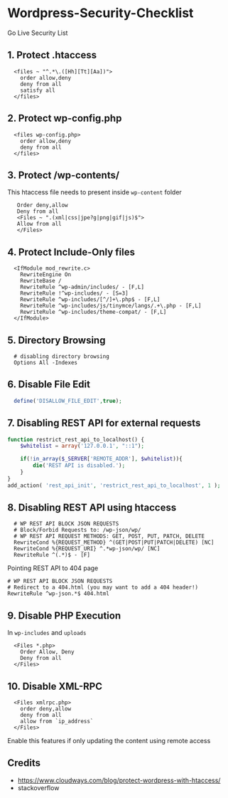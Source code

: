 # Wordpress-Security-Checklist

Go Live Security List

## 1. Protect .htaccess

```apacheconf
  <files ~ "^.*\.([Hh][Tt][Aa])">
    order allow,deny
    deny from all
    satisfy all
  </files>
```

## 2. Protect wp-config.php

```apacheconf
  <files wp-config.php>
    order allow,deny
    deny from all
  </files>
```

## 3. Protect /wp-contents/

This htaccess file needs to present inside `wp-content` folder

```apacheconf
   Order deny,allow
   Deny from all
   <Files ~ ".(xml|css|jpe?g|png|gif|js)$">
   Allow from all
   </Files>
```

## 4. Protect Include-Only files

```apacheconf
  <IfModule mod_rewrite.c>
    RewriteEngine On
    RewriteBase /
    RewriteRule ^wp-admin/includes/ - [F,L]
    RewriteRule !^wp-includes/ - [S=3]
    RewriteRule ^wp-includes/[^/]+\.php$ - [F,L]
    RewriteRule ^wp-includes/js/tinymce/langs/.+\.php - [F,L]
    RewriteRule ^wp-includes/theme-compat/ - [F,L]
  </IfModule>
```

## 5. Directory Browsing

```apacheconf
  # disabling directory browsing
  Options All -Indexes
```

## 6. Disable File Edit

```php
  define('DISALLOW_FILE_EDIT',true);
```

## 7. Disabling REST API for external requests

```php
function restrict_rest_api_to_localhost() {
    $whitelist = array('127.0.0.1', "::1");

    if(!in_array($_SERVER['REMOTE_ADDR'], $whitelist)){
        die('REST API is disabled.');
    }
}
add_action( 'rest_api_init', 'restrict_rest_api_to_localhost', 1 );
```

## 8. Disabling REST API using htaccess

```apacheconf
  # WP REST API BLOCK JSON REQUESTS
  # Block/Forbid Requests to: /wp-json/wp/
  # WP REST API REQUEST METHODS: GET, POST, PUT, PATCH, DELETE
  RewriteCond %{REQUEST_METHOD} ^(GET|POST|PUT|PATCH|DELETE) [NC]
  RewriteCond %{REQUEST_URI} ^.*wp-json/wp/ [NC]
  RewriteRule ^(.*)$ - [F]
```

Pointing REST API to 404 page

```apacheconf
# WP REST API BLOCK JSON REQUESTS 
# Redirect to a 404.html (you may want to add a 404 header!) 
RewriteRule ^wp-json.*$ 404.html
```

## 9. Disable PHP Execution

In `wp-includes` and `uploads`

```apacheconf
  <Files *.php>
    Order Allow, Deny
    Deny from all
  </Files>
```

## 10. Disable XML-RPC

```apacheconf
  <Files xmlrpc.php>
    order deny,allow
    deny from all
    allow from `ip_address`
  </Files>
```

Enable this features if only updating the content using remote access

## Credits

- https://www.cloudways.com/blog/protect-wordpress-with-htaccess/
- stackoverflow